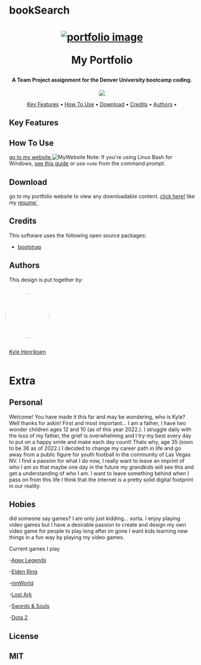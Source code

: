 # bookSearch
<html>
<body style= "backgrond-color: red;">

<h1 align="center">

<a href="https://starbjornx.github.io/official_portfolio/"><img src="./portfolioreadmeimage.png" alt="portfolio image"></a>

My Portfolio

</h1>

<h4 align="center">A Team Project assignment for the Denver University bootcamp coding.</h4>

<p align="center">
  <a href="https://saythanks.io/to/khenriksenbootcamp@gmail.com">
      <img src="https://img.shields.io/badge/SayThanks.io-%E2%98%BC-1EAEDB.svg">
  </a>
</p>

<p align="center">
  <a href="#key-features">Key Features</a> •
  <a href="#how-to-use">How To Use</a> •
  <a href="#download">Download</a> •
  <a href="#credits">Credits</a> •
  <a href="#authors">Authors</a> •
  
</p>

## Key Features



## How To Use

[go to my website ](https://starbjornx.github.io/official_portfolio/)
![MyWebsite](./updatedportfolio.png)
Note: If you're using Linux Bash for Windows, [see this guide](https://www.howtogeek.com/261575/how-to-run-graphical-linux-desktop-applications-from-windows-10s-bash-shell/) or use `node` from the command prompt.

## Download

go to my portfolio website to view any downloadable content. [click here!](https://starbjornx.github.io/official_portfolio/) like my [resume`](./resume.pdf)

## Credits

This software uses the following open source packages:

- [bootstrap](https://getbootstrap.com/)

## Authors

This design is put together by:

<div style = "display: flex; flex-wrap: wrap">

<div>
<img style = "width: 120px; border-radius:255px; position: relative; right: 25px;padding: 15px" src="https://avatars.githubusercontent.com/u/97247627?v=4">

[Kyle Henriksen](http://github.com/starbjornx)

</div>

</div>
</div>

# Extra

## Personal

Welcome! You have made it this far and may be wondering, who is Kyle? Well thanks for askin! First and most important... I am a father, I have two wonder children ages 12 and 10 (as of this year 2022.). I struggle daily with the loss of my father, the grief is overwhelming and I try my best every day to put on a happy smile and make each day count! Thats why, age 35 (soon to be 36 as of 2022.) I decided to change my career path in life and go away from a public figure for youth football in the community of Las Vegas NV. I find a passion for what I do now, I really want to leave an imprint of who I am so that maybe one day in the future my grandkids will see this and get a understanding of who I am. I want to leave something behind when I pass on from this life I think that the internet is a pretty solid digital footprint in our reality.

## Hobies

did someone say games? I am only just kidding... sorta. I enjoy playing video games but I have a desirable passion to create and design my own video game for people to play long after im gone I want kids learning new things in a fun way by playing my video games.

Current games I play

-[Apex Legends](https://www.origin.com/usa/en-us/store/apex/apex)

-[Elden Ring](https://store.steampowered.com/agecheck/app/1245620/)

-[rimWorld](https://store.steampowered.com/app/294100/RimWorld/)

-[Lost Ark](https://store.steampowered.com/agecheck/app/1599340/?l=latam%3Futm_source%3DMX&gclid=Cj0KCQjw_4-SBhCgARIsAAlegrX8zknYWgWthMXZQ3OonG414de1qmjaPO2I8F-pKuCWTJFjdHjbMpoaAsHJEALw_wcB)

-[Swords & Souls](https://store.steampowered.com/app/679900/Swords__Souls_Neverseen/)

-[Dota 2](https://store.steampowered.com/app/570/Dota_2/)

## License

## MIT

</body>
</html>
